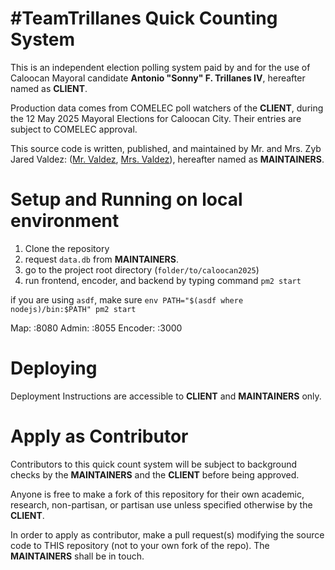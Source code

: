 # #TeamTrillanes Quick Counting System

This is an independent election polling system paid by and for the use of Caloocan Mayoral candidate **Antonio "Sonny" F. Trillanes IV**, hereafter named as **CLIENT**.

Production data comes from COMELEC poll watchers of the **CLIENT**, during the 12 May 2025 Mayoral Elections for Caloocan City. Their entries are subject to COMELEC approval.

This source code is written, published, and maintained by Mr. and Mrs. Zyb Jared Valdez: ([Mr. Valdez](github.com/eloyyyyy), [Mrs. Valdez](github.com/monicavaldez)), hereafter named as **MAINTAINERS**.

# Setup and Running on local environment

1. Clone the repository
2. request `data.db` from **MAINTAINERS**.
3. go to the project root directory (`folder/to/caloocan2025`)
4. run frontend, encoder, and backend by typing command `pm2 start`

if you are using `asdf`, make sure `env PATH="$(asdf where nodejs)/bin:$PATH" pm2 start`

Map: :8080
Admin: :8055
Encoder: :3000

# Deploying

Deployment Instructions are accessible to **CLIENT** and **MAINTAINERS** only.

# Apply as Contributor

Contributors to this quick count system will be subject to background checks by the **MAINTAINERS** and the **CLIENT** before being approved.

Anyone is free to make a fork of this repository for their own academic, research, non-partisan, or partisan use unless specified otherwise by the **CLIENT**.

In order to apply as contributor, make a pull request(s) modifying the source code to THIS repository (not to your own fork of the repo). The **MAINTAINERS** shall be in touch.
